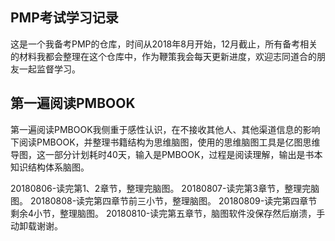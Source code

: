 ## PMP考试学习记录

这是一个我备考PMP的仓库，时间从2018年8月开始，12月截止，所有备考相关的材料我都会整理在这个仓库中，作为鞭策我会每天更新进度，欢迎志同道合的朋友一起监督学习。

## 第一遍阅读PMBOOK
第一遍阅读PMBOOK我侧重于感性认识，在不接收其他人、其他渠道信息的影响下阅读PMBOOK，并整理书籍结构为思维脑图，使用的思维脑图工具是亿图思维导图，这一部分计划耗时40天，输入是PMBOOK，过程是阅读理解，输出是书本知识结构体系脑图。

20180806-读完第1、2章节，整理完脑图。
20180807-读完第3章节，整理完脑图。
20180808-读完第四章节前三小节，整理脑图。
20180809-读完第四章节剩余4小节，整理脑图。
20180810-读完第五章节，脑图软件没保存然后崩溃，手动卸载谢谢。
